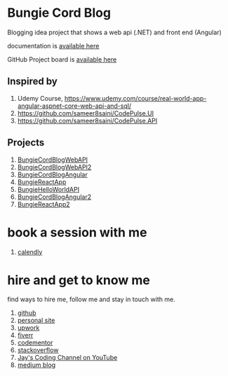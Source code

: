 # Bungie Cord Blog

Blogging idea project that shows a web api (.NET) and front end (Angular)

documentation is [available here](https://jay-study-nildana.github.io/BungieCordBlog/)

GitHub Project board is [available here](https://github.com/users/Jay-study-nildana/projects/10)

## Inspired by

1. Udemy Course, https://www.udemy.com/course/real-world-app-angular-aspnet-core-web-api-and-sql/
1. https://github.com/sameer8saini/CodePulse.UI
1. https://github.com/sameer8saini/CodePulse.API 

## Projects

1. [BungieCordBlogWebAPI](BungieCordBlogWebAPI)
1. [BungieCordBlogWebAPI2](BungieCordBlogWebAPI2)
1. [BungieCordBlogAngular](BungieCordBlogAngular)
1. [BungieReactApp](BungieReactApp)
1. [BungieHelloWorldAPI](BungieHelloWorldAPI)
1. [BungieCordBlogAngular2](BungieCordBlogAngular)
1. [BungieReactApp2](BungieReactApp)

# book a session with me

1. [calendly](https://calendly.com/jaycodingtutor/30min)

# hire and get to know me

find ways to hire me, follow me and stay in touch with me.

1. [github](https://github.com/Jay-study-nildana)
1. [personal site](https://thechalakas.com)
1. [upwork](https://www.upwork.com/fl/vijayasimhabr)
1. [fiverr](https://www.fiverr.com/jay_codeguy)
1. [codementor](https://www.codementor.io/@vijayasimhabr)
1. [stackoverflow](https://stackoverflow.com/users/5338888/jay)
1. [Jay's Coding Channel on YouTube](https://www.youtube.com/channel/UCJJVulg4J7POMdX0veuacXw/)
1. [medium blog](https://medium.com/@vijayasimhabr)
